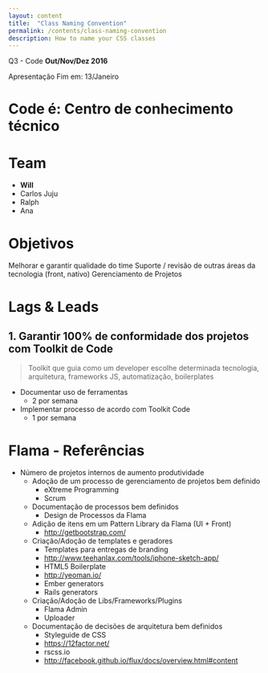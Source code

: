 ```yaml
---
layout: content
title:  "Class Naming Convention"
permalink: /contents/class-naming-convention
description: How to name your CSS classes
---
```


Q3 - Code
**Out/Nov/Dez 2016**

Apresentação Fim em: 13/Janeiro


# Code é: Centro de conhecimento técnico
# Team
- **Will**
- Carlos Juju
- Ralph
- Ana
# Objetivos

Melhorar e garantir qualidade do time
Suporte / revisão de outras áreas da tecnologia (front, nativo)
Gerenciamento de Projetos


# Lags & Leads
## 1. Garantir 100% de conformidade dos projetos com Toolkit de Code
> Toolkit que guia como um developer escolhe determinada tecnologia, arquitetura, frameworks JS, automatização, boilerplates
- Documentar uso de ferramentas
  - 2 por semana
- Implementar processo de acordo com Toolkit Code
  - 1 por semana



# Flama - Referências
- Número de projetos internos de aumento produtividade
  - Adoção de um processo de gerenciamento de projetos bem definido
    - eXtreme Programming
    - Scrum
  - Documentação de processos bem definidos
    - Design de Processos da Flama
  - Adição de itens em um Pattern Library da Flama (UI + Front)
    - http://getbootstrap.com/
  - Criação/Adoção de templates e geradores
    - Templates para entregas de branding
    - http://www.teehanlax.com/tools/iphone-sketch-app/
    - HTML5 Boilerplate
    - http://yeoman.io/
    - Ember generators
    - Rails generators
  - Criação/Adoção de Libs/Frameworks/Plugins
    - Flama Admin
    - Uploader
  - Documentação de decisões de arquitetura bem definidos
    - Styleguide de CSS
    - https://12factor.net/
    - rscss.io
    - http://facebook.github.io/flux/docs/overview.html#content






